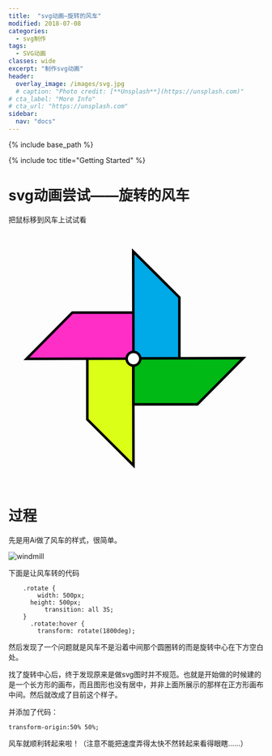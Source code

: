 ```yaml
---
title:  "svg动画—旋转的风车"
modified: 2018-07-08
categories: 
  - svg制作
tags:
  - SVG动画
classes: wide
excerpt: "制作svg动画"
header:
  overlay_image: /images/svg.jpg
  # caption: "Photo credit: [**Unsplash**](https://unsplash.com)"
# cta_label: "More Info"
# cta_url: "https://unsplash.com"
sidebar:
  nav: "docs"
---
```


{% include base_path %}

{% include toc title="Getting Started" %}

# svg动画尝试——旋转的风车

把鼠标移到风车上试试看

<head>
    <meta charset="utf-8">
    <title>Title</title>
    <style>
    .rotate {
	    width: 500px;
      height: 500px;
		  transition: all 2.5S;
	}
	  .rotate:hover {
	    transform: rotate(1800deg); 
	    transform-origin:50% 50%; 
	}
    </style>
</head>
<body>
	<div class="rotate">
<?xml version="1.0" encoding="utf-8"?>
<!-- Generator: Adobe Illustrator 22.1.0, SVG Export Plug-In . SVG Version: 6.00 Build 0)  -->
<svg version="1.1" id="图层_1" xmlns="http://www.w3.org/2000/svg" xmlns:xlink="http://www.w3.org/1999/xlink" x="0px" y="0px"
	 viewBox="0 0 500 500" style="enable-background:new 0 0 500 500;" xml:space="preserve">
<style type="text/css">
	.st0{fill:#DBFF17;stroke:#000000;stroke-width:5;stroke-miterlimit:10;}
	.st1{fill:#FF2EC7;stroke:#000000;stroke-width:5;stroke-miterlimit:10;}
	.st2{fill:#00A9E7;stroke:#000000;stroke-width:5;stroke-miterlimit:10;}
	.st3{fill:#00B914;stroke:#000000;stroke-width:5;stroke-miterlimit:10;}
	.st4{fill:#FFFFFF;stroke:#000000;stroke-width:5;stroke-miterlimit:10;}
</style>
<g id="图层_1_1_">
	<polygon class="st0" points="246.5,244.5 155.8,244.5 155.8,370.8 247,461.5 	"/>
	<polygon class="st1" points="252.5,250.8 252.5,160.1 126.2,160.1 35.5,251.3 	"/>
	<polygon class="st2" points="247,256.3 337.7,256.3 337.7,130 246.5,39.3 	"/>
	<polygon class="st3" points="247,250.3 247,341 373.3,341 464,249.8 	"/>
	<circle class="st4" cx="247" cy="251" r="13.5"/>
</g>
</svg>
</div>
</body>

# 过程

先是用Ai做了风车的样式，很简单。

![windmill](https://upload-images.jianshu.io/upload_images/9437529-88b884016114b92d.png?imageMogr2/auto-orient/strip%7CimageView2/2/w/1240)

下面是让风车转的代码

```
    .rotate {
	    width: 500px;
      height: 500px;
		  transition: all 3S;
	}
	  .rotate:hover {
	    transform: rotate(1800deg); 
```

然后发现了一个问题就是风车不是沿着中间那个圆圈转的而是旋转中心在下方空白处。

找了旋转中心后，终于发现原来是做svg图时并不规范。也就是开始做的时候建的是一个长方形的画布，而且图形也没有居中，并非上面所展示的那样在正方形画布中间。然后就改成了目前这个样子。

并添加了代码：

```
transform-origin:50% 50%; 
```

风车就顺利转起来啦！（注意不能把速度弄得太快不然转起来看得眼瞎……）
